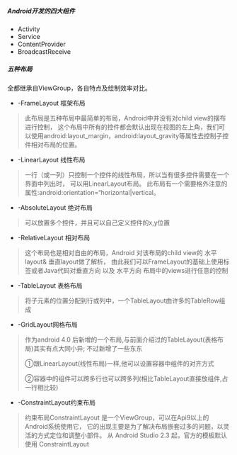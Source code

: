 ##### Android开发的四大组件
- Activity
- Service
- ContentProvider
- BroadcastReceive
##### **五种布局**

全都继承自ViewGroup，各自特点及绘制效率对比。

- -FrameLayout 框架布局

	
> 此布局是五种布局中最简单的布局，Android中并没有对child view的摆布进行控制，
> 这个布局中所有的控件都会默认出现在视图的左上角，我们可以使用android:layout_margin，android:layout_gravity等属性去控制子控件相对布局的位置。

- -LinearLayout 线性布局

 
>  一行（或一列）只控制一个控件的线性布局，所以当有很多控件需要在一个界面中列出时，
>  可以用LinearLayout布局。 此布局有一个需要格外注意的属性:android:orientation=“horizontal|vertical。


- -AbsoluteLayout 绝对布局

> 可以放置多个控件，并且可以自己定义控件的x,y位置

- -RelativeLayout 相对布局

> 这个布局也是相对自由的布局，Android 对该布局的child view的 水平layout& 垂直layout做了解析，
> 由此我们可以FrameLayout的基础上使用标签或者Java代码对垂直方向 以及 水平方向 布局中的views进行任意的控制



- -TableLayout 表格布局

> 将子元素的位置分配到行或列中，一个TableLayout由许多的TableRow组成


- -GridLayout网格布局 

> 作为android 4.0 后新增的一个布局,与前面介绍过的TableLayout(表格布局)其实有点大同小异;
> 不过新增了一些东东
> 
> ①跟LinearLayout(线性布局)一样,他可以设置容器中组件的对齐方式
> 
> ②容器中的组件可以跨多行也可以跨多列(相比TableLayout直接放组件,占一行相比较)

- -ConstraintLayout约束布局

> 约束布局ConstraintLayout 是一个ViewGroup，可以在Api9以上的Android系统使用它，
> 它的出现主要是为了解决布局嵌套过多的问题，以灵活的方式定位和调整小部件。
> 从 Android Studio 2.3 起，官方的模板默认使用 ConstraintLayout


